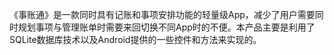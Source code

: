 《事账通》是一款同时具有记账和事项安排功能的轻量级App，减少了用户需要同时规划事项与管理账单时需要来回切换不同App时的不便。本产品主要是利用了SQLite数据库技术以及Android提供的一些控件和方法来实现的。
